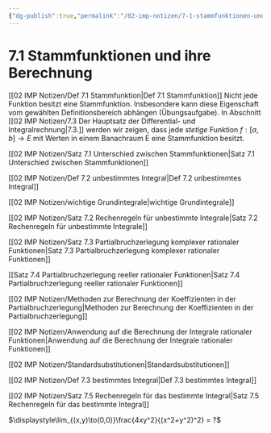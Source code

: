 ```yaml
---
{"dg-publish":true,"permalink":"/02-imp-notizen/7-1-stammfunktionen-und-ihre-berechnung/","dgHomeLink":true,"dgPassFrontmatter":false}
---
```


# 7.1 Stammfunktionen und ihre Berechnung 

[[02 IMP Notizen/Def 7.1 Stammfunktion|Def 7.1 Stammfunktion]]
Nicht jede Funktion besitzt eine Stammfunktion. Insbesondere kann diese Eigenschaft vom gewählten Definitionsbereich abhängen (Übungsaufgabe). In Abschnitt [[02 IMP Notizen/7.3 Der Hauptsatz der Differential- und Integralrechnung|7.3.]] werden wir zeigen, dass jede _stetige_ Funktion $f : [a, b]\to E$ mit Werten in einem Banachraum E eine Stammfunktion besitzt. 

[[02 IMP Notizen/Satz 7.1 Unterschied zwischen Stammfunktionen|Satz 7.1 Unterschied zwischen Stammfunktionen]]

[[02 IMP Notizen/Def 7.2 unbestimmtes Integral|Def 7.2 unbestimmtes Integral]]

[[02 IMP Notizen/wichtige Grundintegrale|wichtige Grundintegrale]]

[[02 IMP Notizen/Satz 7.2 Rechenregeln für unbestimmte Integrale|Satz 7.2 Rechenregeln für unbestimmte Integrale]]

[[02 IMP Notizen/Satz 7.3 Partialbruchzerlegung komplexer rationaler Funktionen|Satz 7.3 Partialbruchzerlegung komplexer rationaler Funktionen]]

[[Satz 7.4 Partialbruchzerlegung reeller rationaler Funktionen|Satz 7.4 Partialbruchzerlegung reeller rationaler Funktionen]]

[[02 IMP Notizen/Methoden zur Berechnung der Koeffizienten in der Partialbruchzerlegung|Methoden zur Berechnung der Koeffizienten in der Partialbruchzerlegung]] 

[[02 IMP Notizen/Anwendung auf die Berechnung der Integrale rationaler Funktionen|Anwendung auf die Berechnung der Integrale rationaler Funktionen]]

[[02 IMP Notizen/Standardsubstitutionen|Standardsubstitutionen]]

[[02 IMP Notizen/Def 7.3 bestimmtes Integral|Def 7.3 bestimmtes Integral]]

[[02 IMP Notizen/Satz 7.5 Rechenregeln für das bestimmte Integral|Satz 7.5 Rechenregeln für das bestimmte Integral]]


$\displaystyle\lim_{(x,y)\to(0,0)}\frac{4xy^2}{(x^2+y^2)^2} = ?$




